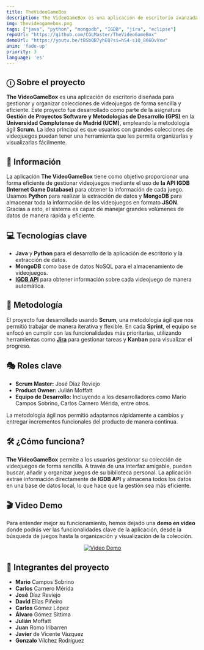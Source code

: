 ```yaml
---
title: TheVideoGameBox
description: The VideoGameBox es una aplicación de escritorio avanzada diseñada para gestionar y organizar grandes colecciones de videojuegos, permitiendo a los usuarios obtener información detallada y organizar sus juegos de manera eficiente.
img: thevideogamebox.png
tags: ["java", "python", "mongodb", "IGDB", "jira", "eclipse"]
repoUrl: "https://github.com/CGLMaster/TheVideoGameBox"
demoUrl: "https://youtu.be/tBSbQB7yhEQ?si=hS4-s1Q_866OvVxw"
anim: 'fade-up'
priority: 3
language: 'es'
---
```


## ⓘ Sobre el proyecto

**The VideoGameBox** es una aplicación de escritorio diseñada para gestionar y organizar colecciones de videojuegos de forma sencilla y eficiente. Este proyecto fue desarrollado como parte de la asignatura **Gestión de Proyectos Software y Metodologías de Desarrollo (GPS)** en la **Universidad Complutense de Madrid (UCM)**, empleando la metodología ágil **Scrum**. La idea principal es que usuarios con grandes colecciones de videojuegos puedan tener una herramienta que les permita organizarlas y visualizarlas fácilmente.

## 📌 Información  
La aplicación **The VideoGameBox** tiene como objetivo proporcionar una forma eficiente de gestionar videojuegos mediante el uso de **la API IGDB (Internet Game Database)** para obtener la información de cada juego. Usamos **Python** para realizar la extracción de datos y **MongoDB** para almacenar toda la información de los videojuegos en formato **JSON**. Gracias a esto, el sistema es capaz de manejar grandes volúmenes de datos de manera rápida y eficiente.

## 💻 Tecnologías clave
  - **Java** y **Python** para el desarrollo de la aplicación de escritorio y la extracción de datos.
  - **MongoDB** como base de datos NoSQL para el almacenamiento de videojuegos.
  - **[IGDB API](https://api-docs.igdb.com/#examples)** para obtener información sobre cada videojuego de manera automática.

## 📝 Metodología
El proyecto fue desarrollado usando **Scrum**, una metodología ágil que nos permitió trabajar de manera iterativa y flexible. En cada **Sprint**, el equipo se enfocó en cumplir con las funcionalidades más prioritarias, utilizando herramientas como **[Jira](https://www.atlassian.com/software/jira)** para gestionar tareas y **Kanban** para visualizar el progreso.

## 🎭 Roles clave  
  - **Scrum Master:** José Díaz Reviejo  
  - **Product Owner:** Julián Moffatt  
  - **Equipo de Desarrollo:** Incluyendo a los desarrolladores como Mario Campos Sobrino, Carlos Carnero Mérida, entre otros.

La metodología ágil nos permitió adaptarnos rápidamente a cambios y entregar incrementos funcionales del producto de manera continua.

## 🛠️ ¿Cómo funciona?
**The VideoGameBox** permite a los usuarios gestionar su colección de videojuegos de forma sencilla. A través de una interfaz amigable, pueden buscar, añadir y organizar juegos de su biblioteca personal. La aplicación extrae información directamente de **IGDB API** y almacena todos los datos en una base de datos local, lo que hace que la gestión sea más eficiente.

## 🎬 Video Demo 
Para entender mejor su funcionamiento, hemos dejado una **demo en video** donde podrás ver las funcionalidades clave de la aplicación, desde la búsqueda de juegos hasta la organización y visualización de la colección.

<p align="center">
  <a href="https://www.youtube.com/watch?v=tBSbQB7yhEQ">
    <img src="https://img.youtube.com/vi/tBSbQB7yhEQ/0.jpg" alt="Video Demo">
  </a>
</p>

## 👥 Integrantes del proyecto  
- **Mario** Campos Sobrino  
- **Carlos** Carnero Mérida  
- **José** Díaz Reviejo  
- **David** Elías Piñeiro  
- **Carlos** Gómez López  
- **Álvaro** Gómez Sittima  
- **Julián** Moffatt  
- **Juan** Romo Iribarren  
- **Javier** de Vicente Vázquez  
- **Gonzalo** Vílchez Rodríguez 
